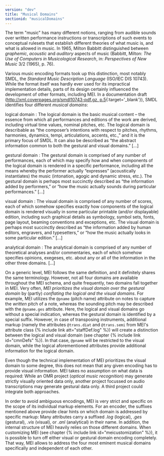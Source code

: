 ```yaml
---
version: "dev"
title: "Musical Domains"
sectionid: "musicalDomains"
---
```


The term "music" has many different notions, ranging from audible sounds over written performance instructions or transcriptions of such events to conceptual rulesets that establish different theories of what music is, and what is allowed in music. In 1965, Milton Babbitt distinguished between _graphemic_, _acoustic_ and _auditory_ aspects of music (Babbitt, Milton: _The Use of Computers in Musicological Research_, in: _Perspectives of New Music_ 3/2 (1965), p. 76).

Various music encoding formats took up this distinction, most notably SMDL, the _Standard Music Description Language_ (ISO/IEC DIS 10743). While the format itself was hardly ever used for its impractical implementation details, parts of its design certainly influenced the development of other formats, including MEI. In a documentation draft ([http://xml.coverpages.org/smdl10743-pdf.gz, p.5](http://xml.coverpages.org/smdl10743-pdf.gz){:target='\_blank'}), SMDL identifies four different _musical domains_:

logical domain
: The logical domain is the basic musical content – the essence from which all performances and editions of the work are derived, including virtual time values, nominal pitches, etc. The logical domain is describable as “the composer’s intentions with respect to pitches, rhythms, harmonies, dynamics, tempi, articulations, accents, etc.,” and it is the primary focus of SMDL. It can also be described as “the abstract information common to both the gestural and visual domains.” […]

gestural domain
: The gestural domain is comprised of any number of performances, each of which may specify how and when components of the logical domain is rendered in a specific performance, including all the means whereby the performer actually “expresses” (acoustically instantiates) the music (intonation, agogic and dynamic stress, etc.). The gestural domain is perhaps most succinctly described as “the information added by performers,” or “how the music actually sounds during particular performances.” […]

visual domain
: The visual domain is comprised of any number of scores, each of which somehow specifies exactly how components of the logical domain is rendered visually in some particular printable (and/or displayable) edition, including such graphical details as symbology, symbol sets, fonts, page layout, beaming conventions and exceptions, etc. The visual domain is perhaps most succinctly described as “the information added by human editors, engravers, and typesetters,” or “how the music actually looks in some particular edition.”  […]

analytical domain
: The analytical domain is comprised of any number of theoretical analyses and/or commentaries, each of which somehow specifies opinions, exegeses, etc. about any or all of the information in the other three domains. […]

On a generic level, MEI follows the same definition, and it definitely shares the same terminology. However, not all four domains are available throughout the MEI schema, and quite frequently, two domains fall together in MEI. Very often, _MEI prioritizes the visual domain over the gestural domain_ by (partly) _conflating the logical and the visual domains_. For example, MEI utilizes the <code>@pname</code> (pitch name) attribute on notes to capture the _written_ pitch of a note, whereas the sounding pitch may be described with the <code>@pname.ges</code> attribute. Here, the logical and visual domains go without a special indication, whereas the gestural domain is identified by a special suffix. However, in case of transposing instruments, additional markup (namely the attributes <code>@trans.diat</code> and <code>@trans.semi</code> from MEI's attribute class {% include link att="staffDef.log" %}) will create a distinction between the logical and visual domain (see chapter {% include link id="cmnDefs" %}). In that case, <code>@pname</code> will be restricted to the visual domain, while the logical aforementioned attributes provide additional information for the logical domain.

Even though the technical implementation of MEI prioritizes the visual domain to some degree, this does not mean that any given encoding has to provide visual information. MEI takes no assumption on what data is required: While an OMR project (_optical music recognition_) may generate strictly visually oriented data only, another project focussed on audio transcriptions may generate gestural data only. A third project could integrate both approaches.

In order to avoid ambiguous encodings, MEI is very strict and specific on the scope of its individual markup elements. For an encoder, the suffixes mentioned above provide clear hints on which domain is addressed by specific markup: Many attributes carry a suffixed _.log_ (logical), _.ges_ (gestural), _.vis_ (visual), or _.anl_ (analytical) in their name. In addition, the internal structure of MEI heavily relies on those different domains. When customizing MEI (see chapter {% include link id="meicustomization" %}), it is possible to turn off either visual or gestural domain encoding completely. That way, MEI allows to address the four most eminent musical domains specifically and independent of each other.
